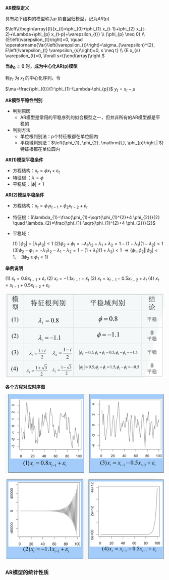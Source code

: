 **AR模型定义**

具有如下结构的模型称为*p* 阶自回归模型，记为*AR*(*p*)

$\left\{\begin{array}{l}{x_{t}=\phi_{0}+\phi_{1} x_{t-1}+\phi_{2} x_{t-2}+\Lambda+\phi_{p} x_{t-p}+\varepsilon_{t}} \\ {\phi_{p} \neq 0} \\ {E\left(\varepsilon_{t}\right)=0, \quad \operatorname{Var}\left(\varepsilon_{t}\right)=\sigma_{\varepsilon}^{2}, E\left(\varepsilon_{t} \varepsilon_{s}\right)=0, s \neq t} \\ {E x_{s} \varepsilon_{t}=0, \forall s<t}\end{array}\right.$

**当$\phi_0 = 0$ 时，成为中心化AR(p)模型**

称${y_t}$ 为 ${x_t}$ 的中心化序列，令

$\mu=\frac{\phi_{0}}{1-\phi_{1}-\Lambda-\phi_{p}}$
$y_{t}=x_{t}-\mu$



**AR模型平稳性判别**

* 判别原因
  * AR模型是常用的平稳序列的拟合模型之一，但并非所有的AR模型都是平稳的
* 判别方法
  * 单位根判别法：p个特征根都在单位圆内
  * 平稳域判别法：$\left\{\phi_{1}, \phi_{2}, \mathrm{L}, \phi_{p}\right.| $} 特征根都在单位圆内



**AR(1)模型平稳条件**

* 方程结构：$x_{t}=\phi x_{t}+\varepsilon_{t}$
* 特征根 ：$\lambda=\phi$
* 平稳域：$|\phi|<1$



**AR(2)模型平稳条件**

* 方程结构：$x_{t}=\phi_{1} x_{t-1}+\phi_{2} x_{t-2}+\varepsilon_{t}$

* 特征根：$\lambda_{1}=\frac{\phi_{1}+\sqrt{\phi_{1}^{2}+4 \phi_{2}}}{2} \quad \lambda_{2}=\frac{\phi_{1}-\sqrt{\phi_{1}^{2}+4 \phi_{2}}}{2}$

* 平稳域：

   (1) $\left|\phi_{2}\right|=\left|\lambda_{1} \lambda_{2}\right|<1$
  $(2) \phi_{2}+\phi_{1}=-\lambda_{1} \lambda_{2}+\lambda_{1}+\lambda_{2}=1-\left(1-\lambda_{1}\right)\left(1-\lambda_{2}\right)<1$
  $(3) \phi_{2}-\phi_{1}=-\lambda_{1} \lambda_{2}-\lambda_{1}-\lambda_{2}=1-\left(1+\lambda_{1}\right)\left(1+\lambda_{2}\right)<1$
  $\Rightarrow\left\{\phi_{1}, \phi_{2}|| \phi_{2} |<1, \quad \exists \phi_{2} \pm \phi_{1}<1\right\}$



**举例说明**

(1) $x_{t}=0.8 x_{t-1}+\varepsilon_{t}$
(2) $x_{t}=-1.1 x_{t-1}+\varepsilon_{t}$
(3) $x_{t}=x_{t-1}-0.5 x_{t-2}+\varepsilon_{t}$
(4) $x_{t}=x_{t-1}+0.5 x_{t-2}+\varepsilon_{t}$

![image-20191009155024158](../img/image-20191009155024158.png)



**各个方程对应时序图**

![image-20191009155314771](../img/image-20191009155314771.png)

![image-20191009155330260](../img/image-20191009155330260.png)



### AR模型的统计性质



